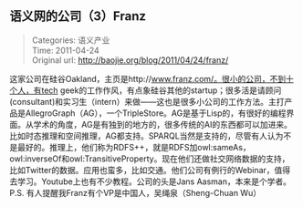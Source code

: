 语义网的公司（3）Franz
---
    
> Categories: 语义产业  
> Time: 2011-04-24  
> Original url: <http://baojie.org/blog/2011/04/24/franz/>
    
这家公司在硅谷Oakland，主页是http://www.franz.com/。很小的公司，不到十个人，有tech geek的工作作风，有点象硅谷其他的startup；很多活是请顾问(consultant)和实习生（intern）来做——这也是很多小公司的工作方法。主打产品是AllegroGraph（AG），一个TripleStore。AG是基于Lisp的，有很好的编程界面。从学术的角度，AG是有独到的地方的，很多传统的AI的东西都可以加进来。比如时态推理和空间推理，AG都支持。SPARQL当然是支持的，尽管有人认为不是最好的。推理上，他们称为RDFS++，就是RDFS加owl:sameAs，owl:inverseOf和owl:TransitiveProperty。现在他们还做社交网络数据的支持，比如Twitter的数据。应用也蛮多，比如交通。他们公司有例行的Webinar，值得去学习。Youtube上也有不少教程。公司的头是Jans Aasman，本来是个学者。P.S. 有人提醒我Franz有个VP是中国人，吴绳泉（Sheng-Chuan Wu）     
    